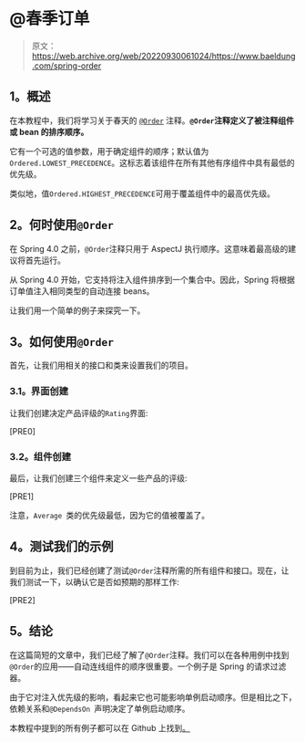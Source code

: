 # @春季订单

> 原文：<https://web.archive.org/web/20220930061024/https://www.baeldung.com/spring-order>

## **1。概述**

在本教程中，我们将学习关于春天的 [`@Order`](https://web.archive.org/web/20220626090103/https://docs.spring.io/spring-framework/docs/current/javadoc-api/org/springframework/core/annotation/Order.html) 注释。**`@Order`注释定义了被注释组件或 bean 的排序顺序。**

它有一个可选的值参数，用于确定组件的顺序；默认值为`Ordered.LOWEST_PRECEDENCE`。这标志着该组件在所有其他有序组件中具有最低的优先级。

类似地，值`Ordered.HIGHEST_PRECEDENCE`可用于覆盖组件中的最高优先级。

## **2。何时使用`@Order`**

在 Spring 4.0 之前，`@Order`注释只用于 AspectJ 执行顺序。这意味着最高级的建议将首先运行。

从 Spring 4.0 开始，它支持将注入组件排序到一个集合中。因此，Spring 将根据订单值注入相同类型的自动连接 beans。

让我们用一个简单的例子来探究一下。

## **3。如何使用`@Order`**

首先，让我们用相关的接口和类来设置我们的项目。

### **3.1。界面创建**

让我们创建决定产品评级的`Rating`界面:

[PRE0]

### **3.2。组件创建**

最后，让我们创建三个组件来定义一些产品的评级:

[PRE1]

注意，`Average `类的优先级最低，因为它的值被覆盖了。

## **4。测试我们的示例**

到目前为止，我们已经创建了测试`@Order`注释所需的所有组件和接口。现在，让我们测试一下，以确认它是否如预期的那样工作:

[PRE2]

## **5。结论**

在这篇简短的文章中，我们已经了解了`@Order`注释。我们可以在各种用例中找到`@Order`的应用——自动连线组件的顺序很重要。一个例子是 Spring 的请求过滤器。

由于它对注入优先级的影响，看起来它也可能影响单例启动顺序。但是相比之下，依赖关系和`@DependsOn `声明决定了单例启动顺序。

本教程中提到的所有例子都可以在 Github 上找到[。](https://web.archive.org/web/20220626090103/https://github.com/eugenp/tutorials/tree/master/spring-core-2)
